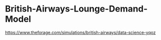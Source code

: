 # British-Airways-Lounge-Demand-Model
https://www.theforage.com/simulations/british-airways/data-science-yqoz
